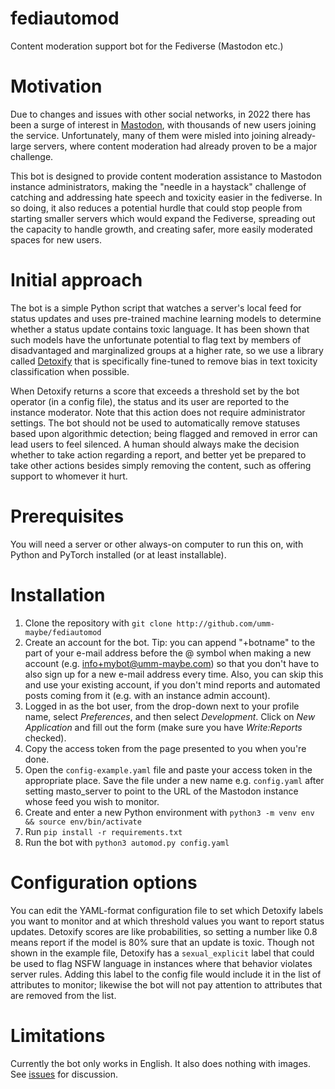 # fediautomod
Content moderation support bot for the Fediverse (Mastodon etc.)

# Motivation
Due to changes and issues with other social networks, in 2022 there has been a surge of interest in [Mastodon](https://joinmastodon.org), with thousands of new users joining the service. Unfortunately, many of them were misled into joining already-large servers, where content moderation had already proven to be a major challenge.

This bot is designed to provide content moderation assistance to Mastodon instance administrators, making the "needle in a haystack" challenge of catching and addressing hate speech and toxicity easier in the fediverse. In so doing, it also reduces a potential hurdle that could stop people from starting smaller servers which would expand the Fediverse, spreading out the capacity to handle growth, and creating safer, more easily moderated spaces for new users.

# Initial approach
The bot is a simple Python script that watches a server's local feed for status updates and uses pre-trained machine learning models to determine whether a status update contains toxic language. It has been shown that such models have the unfortunate potential to flag text by members of disadvantaged and marginalized groups at a higher rate, so we use a library called [Detoxify](https://github.com/unitaryai/detoxify) that is specifically fine-tuned to remove bias in text toxicity classification when possible.  

When Detoxify returns a score that exceeds a threshold set by the bot operator (in a config file), the status and its user are reported to the instance moderator.  Note that this action does not require administrator settings. The bot should not be used to automatically remove statuses based upon algorithmic detection; being flagged and removed in error can lead users to feel silenced. A human should always make the decision whether to take action regarding a report, and better yet be prepared to take other actions besides simply removing the content, such as offering support to whomever it hurt.

# Prerequisites
You will need a server or other always-on computer to run this on, with Python and PyTorch installed (or at least installable).

# Installation
1. Clone the repository with `git clone http://github.com/umm-maybe/fediautomod`
2. Create an account for the bot.  Tip: you can append "+botname" to the part of your e-mail address before the @ symbol when making a new account (e.g. info+mybot@umm-maybe.com) so that you don't have to also sign up for a new e-mail address every time.  Also, you can skip this and use your existing account, if you don't mind reports and automated posts coming from it (e.g. with an instance admin account).
3. Logged in as the bot user, from the drop-down next to your profile name, select *Preferences*, and then select *Development*.  Click on *New Application* and fill out the form (make sure you have *Write:Reports* checked).
4. Copy the access token from the page presented to you when you're done.
5. Open the `config-example.yaml` file and paste your access token in the appropriate place. Save the file under a new name e.g. `config.yaml` after setting masto_server to point to the URL of the Mastodon instance whose feed you wish to monitor.
6. Create and enter a new Python environment with `python3 -m venv env && source env/bin/activate`
7. Run `pip install -r requirements.txt`
8. Run the bot with `python3 automod.py config.yaml`

# Configuration options
You can edit the YAML-format configuration file to set which Detoxify labels you want to monitor and at which threshold values you want to report status updates. Detoxify scores are like probabilities, so setting a number like 0.8 means report if the model is 80% sure that an update is toxic. Though not shown in the example file, Detoxify has a `sexual_explicit` label that could be used to flag NSFW language in instances where that behavior violates server rules.  Adding this label to the config file would include it in the list of attributes to monitor; likewise the bot will not pay attention to attributes that are removed from the list.

# Limitations
Currently the bot only works in English.  It also does nothing with images. See [issues](https://github.com/umm-maybe/fediautomod/issues) for discussion.
